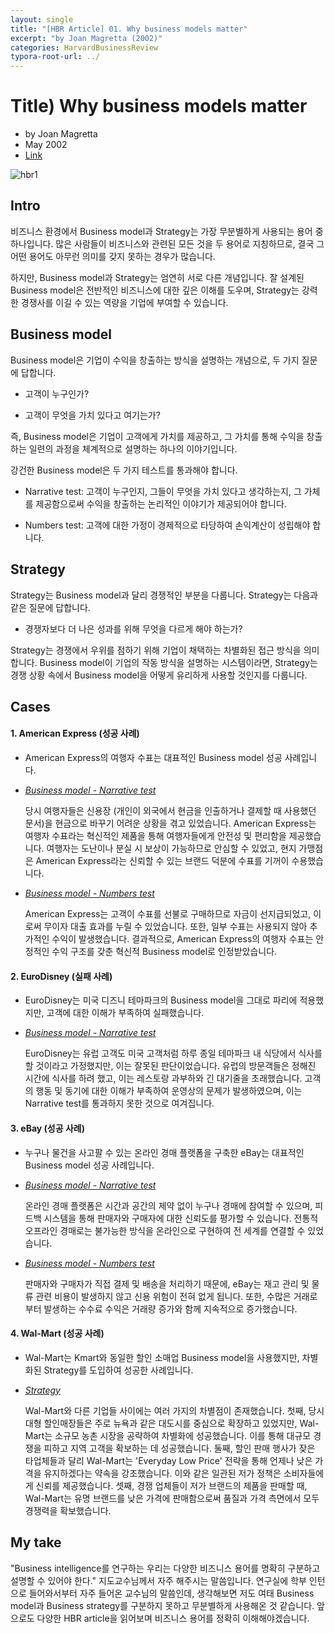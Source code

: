 ```yaml
---
layout: single
title: "[HBR Article] 01. Why business models matter"
excerpt: "by Joan Magretta (2002)"
categories: HarvardBusinessReview
typora-root-url: ../
---
```


# Title) Why business models matter
- by Joan Magretta
- May 2002
- [Link](https://hbr.org/2002/05/why-business-models-matter)



![hbr1](/images/2025-04-11-hbr1/hbr1-1744374105329-2.jpg)



## Intro

비즈니스 환경에서 Business model과 Strategy는 가장 무분별하게 사용되는 용어 중 하나입니다. 많은 사람들이 비즈니스와 관련된 모든 것을 두 용어로 지칭하므로, 결국 그 어떤 용어도 아무런 의미를 갖지 못하는 경우가 많습니다.

하지만, Business model과 Strategy는 엄연히 서로 다른 개념입니다. 잘 설계된 Business model은 전반적인 비즈니스에 대한 깊은 이해를 도우며, Strategy는 강력한 경쟁사를 이길 수 있는 역량을 기업에 부여할 수 있습니다.



## Business model

Business model은 기업이 수익을 창출하는 방식을 설명하는 개념으로, 두 가지 질문에 답합니다.

- 고객이 누구인가?

- 고객이 무엇을 가치 있다고 여기는가?

즉, Business model은 기업이 고객에게 가치를 제공하고, 그 가치를 통해 수익을 창출하는 일련의 과정을 체계적으로 설명하는 하나의 이야기입니다.

강건한 Business model은 두 가지 테스트를 통과해야 합니다.

- Narrative test: 고객이 누구인지, 그들이 무엇을 가치 있다고 생각하는지, 그 가체를 제공함으로써 수익을 창출하는 논리적인 이야기가 제공되어야 합니다.

- Numbers test: 고객에 대한 가정이 경제적으로 타당하여 손익계산이 성립해야 합니다.



## Strategy

Strategy는 Business model과 달리 경쟁적인 부분을 다룹니다. Strategy는 다음과 같은 질문에 답합니다.

- 경쟁자보다 더 나은 성과를 위해 무엇을 다르게 해야 하는가?

Strategy는 경쟁에서 우위를 점하기 위해 기업이 채택하는 차별화된 접근 방식을 의미합니다. Business model이 기업의 작동 방식을 설명하는 시스템이라면, Strategy는 경쟁 상황 속에서 Business model을 어떻게 유리하게 사용할 것인지를 다룹니다.



## Cases

#### 1. American Express (성공 사례)

- American Express의 여행자 수표는 대표적인 Business model 성공 사례입니다.

- *<u>Business model - Narrative test</u>*

  당시 여행자들은 신용장 (개인이 외국에서 현금을 인출하거나 결제할 때 사용했던 문서)을 현금으로 바꾸기 어려운 상황을 겪고 있었습니다. American Express는 여행자 수표라는 혁신적인 제품을 통해 여행자들에게 안전성 및 편리함을 제공했습니다. 여행자는 도난이나 분실 시 보상이 가능하므로 안심할 수 있었고, 현지 가맹점은 American Express라는 신뢰할 수 있는 브랜드 덕분에 수표를 기꺼이 수용했습니다.

- *<u>Business model - Numbers test</u>*

  American Express는 고객이 수표를 선불로 구매하므로 자금이 선지급되었고, 이로써 무이자 대출 효과를 누릴 수 있었습니다. 또한, 일부 수표는 사용되지 않아 추가적인 수익이 발생했습니다. 결과적으로, American Express의 여행자 수표는 안정적인 수익 구조를 갖춘 혁신적 Business model로 인정받았습니다.



#### 2. EuroDisney (실패 사례)

- EuroDisney는 미국 디즈니 테마파크의 Business model을 그대로 파리에 적용했지만, 고객에 대한 이해가 부족하여 실패했습니다.

- *<u>Business model - Narrative test</u>*

  EuroDisney는 유럽 고객도 미국 고객처럼 하루 종일 테마파크 내 식당에서 식사를 할 것이라고 가정했지만, 이는 잘못된 판단이었습니다. 유럽의 방문객들은 정해진 시간에 식사를 하려 했고, 이는 레스토랑 과부하와 긴 대기줄을 초래했습니다. 고객의 행동 및 동기에 대한 이해가 부족하여 운영상의 문제가 발생하였으며, 이는 Narrative test를 통과하지 못한 것으로 여겨집니다.



#### 3. eBay (성공 사례)

- 누구나 물건을 사고팔 수 있는 온라인 경매 플랫폼을 구축한 eBay는 대표적인 Business model 성공 사례입니다.

- *<u>Business model - Narrative test</u>*

  온라인 경매 플랫폼은 시간과 공간의 제약 없이 누구나 경매에 참여할 수 있으며, 피드백 시스템을 통해 판매자와 구매자에 대한 신뢰도를 평가할 수 있습니다. 전통적 오프라인 경매로는 불가능한 방식을 온라인으로 구현하여 전 세계를 연결할 수 있었습니다.

- *<u>Business model - Numbers test</u>*

  판매자와 구매자가 직접 결제 및 배송을 처리하기 때문에, eBay는 재고 관리 및 물류 관련 비용이 발생하지 않고 신용 위험이 전혀 없게 됩니다. 또한, 수많은 거래로부터 발생하는 수수료 수익은 거래량 증가와 함께 지속적으로 증가했습니다.



#### 4. Wal-Mart (성공 사례)

- Wal-Mart는 Kmart와 동일한 할인 소매업 Business model을 사용했지만, 차별화된 Strategy를 도입하여 성공한 사례입니다.

- <u>*Strategy*</u>

  Wal-Mart와 다른 기업들 사이에는 여러 가지의 차별점이 존재했습니다. 첫째, 당시 대형 할인매장들은 주로 뉴욕과 같은 대도시를 중심으로 확장하고 있었지만, Wal-Mart는 소규모 농촌 시장을 공략하여 차별화에 성공했습니다. 이를 통해 대규모 경쟁을 피하고 지역 고객을 확보하는 데 성공했습니다. 둘째, 할인 판매 행사가 잦은 타업체들과 달리 Wal-Mart는 'Everyday Low Price' 전략을 통해 언제나 낮은 가격을 유지하겠다는 약속을 강조했습니다. 이와 같은 일관된 저가 정책은 소비자들에게 신뢰를 제공했습니다. 셋째, 경쟁 업체들이 저가 브랜드의 제품을 판매할 때, Wal-Mart는 유명 브랜드를 낮은 가격에 판매함으로써 품질과 가격 측면에서 모두 경쟁력을 확보했습니다.



## My take

"Business intelligence를 연구하는 우리는 다양한 비즈니스 용어를 명확히 구분하고 설명할 수 있어야 한다." 지도교수님께서 자주 해주시는 말씀입니다. 연구실에 학부 인턴으로 들어와서부터 자주 들어온 교수님의 말씀인데, 생각해보면 저도 여태 Business model과 Business strategy를 구분하지 못하고 무분별하게 사용해온 것 같습니다. 앞으로도 다양한 HBR article을 읽어보며 비즈니스 용어를 정확히 이해해야겠습니다.
